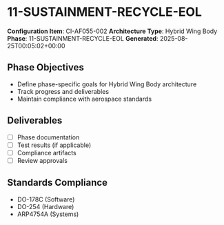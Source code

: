 # 11-SUSTAINMENT-RECYCLE-EOL

**Configuration Item**: CI-AF055-002
**Architecture Type**: Hybrid Wing Body
**Phase**: 11-SUSTAINMENT-RECYCLE-EOL
**Generated**: 2025-08-25T00:05:02+00:00

## Phase Objectives
- Define phase-specific goals for Hybrid Wing Body architecture
- Track progress and deliverables
- Maintain compliance with aerospace standards

## Deliverables
- [ ] Phase documentation
- [ ] Test results (if applicable)
- [ ] Compliance artifacts
- [ ] Review approvals

## Standards Compliance
- DO-178C (Software)
- DO-254 (Hardware)
- ARP4754A (Systems)
